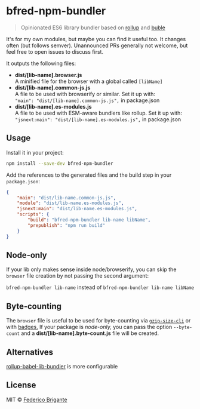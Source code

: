 # bfred-npm-bundler 

> Opinionated ES6 library bundler based on [rollup](https://github.com/rollup/rollup) and [buble](https://gitlab.com/Rich-Harris/buble)

It's for my own modules, but maybe you can find it useful too. It changes often (but follows semver). Unannounced PRs generally not welcome, but feel free to open issues to discuss first.

It outputs the following files:

* **dist/[lib-name].browser.js**  
	A minified file for the browser with a global called `[libName]`
* **dist/[lib-name].common-js.js**  
	A file to be used with browserify or similar. Set it up with:  
	`"main": "dist/[lib-name].common-js.js",` in package.json
* **dist/[lib-name].es-modules.js**  
	A file to be used with ESM-aware bundlers like rollup. Set it up with:  
	`"jsnext:main": "dist/[lib-name].es-modules.js",` in package.json

## Usage

Install it in your project:

```sh
npm install --save-dev bfred-npm-bundler 
```

Add the references to the generated files and the build step in your `package.json`:

```json
{
	"main": "dist/lib-name.common-js.js",
	"module": "dist/lib-name.es-modules.js",
	"jsnext:main": "dist/lib-name.es-modules.js",
	"scripts": {
		"build": "bfred-npm-bundler lib-name libName",
		"prepublish": "npm run build"
	}
}
```

## Node-only

If your lib only makes sense inside node/browserify, you can skip the `browser` file creation by not passing the second argument:

`bfred-npm-bundler lib-name` instead of `bfred-npm-bundler lib-name libName`

## Byte-counting

The `browser` file is useful to be used for byte-counting via [`gzip-size-cli`](https://github.com/sindresorhus/gzip-size-cli) or with [badges.](https://github.com/exogen/badge-matrix#file-size-badges-for-any-file-on-github-or-npm) If your package is _node-only,_ you can pass the option `--byte-count` and a **dist/[lib-name].byte-count.js** file will be created.

## Alternatives

[rollup-babel-lib-bundler](https://github.com/frostney/rollup-babel-lib-bundler) is more configurable

## License

MIT © [Federico Brigante](http://twitter.com/bfred_it)
